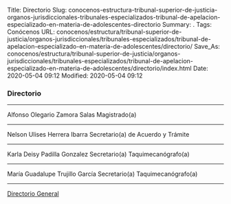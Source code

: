 Title: Directorio
Slug: conocenos-estructura-tribunal-superior-de-justicia-organos-jurisdiccionales-tribunales-especializados-tribunal-de-apelacion-especializado-en-materia-de-adolescentes-directorio
Summary: .
Tags: Conócenos
URL: conocenos/estructura/tribunal-superior-de-justicia/organos-jurisdiccionales/tribunales-especializados/tribunal-de-apelacion-especializado-en-materia-de-adolescentes/directorio/
Save_As: conocenos/estructura/tribunal-superior-de-justicia/organos-jurisdiccionales/tribunales-especializados/tribunal-de-apelacion-especializado-en-materia-de-adolescentes/directorio/index.html
Date: 2020-05-04 09:12
Modified: 2020-05-04 09:12



### Directorio


---

Alfonso Olegario Zamora Salas
Magistrado(a)

---

Nelson Ulises Herrera Ibarra
Secretario(a) de Acuerdo y Trámite

---

Karla Deisy Padilla Gonzalez 
Secretario(a) Taquimecanógrafo(a)

---

María Guadalupe Trujillo García
Secretario(a) Taquimecanógrafo(a)


---

[Directorio General](https://www.pjecz.gob.mx/transparencia/articulo-21/f03-directorio/)






